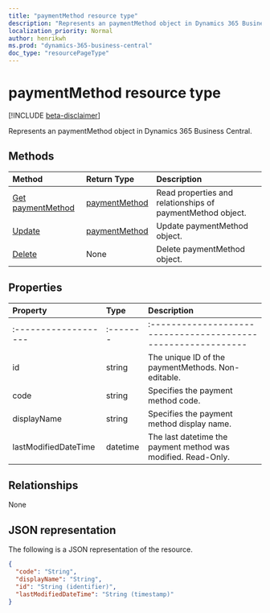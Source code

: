 ```yaml
---
title: "paymentMethod resource type"
description: "Represents an paymentMethod object in Dynamics 365 Business Central."
localization_priority: Normal
author: henrikwh
ms.prod: "dynamics-365-business-central"
doc_type: "resourcePageType"
---
```


# paymentMethod resource type

[!INCLUDE [beta-disclaimer](../../includes/beta-disclaimer.md)]

Represents an paymentMethod object in Dynamics 365 Business Central.

## Methods

| Method       | Return Type | Description |
|:-------------|:------------|:------------|
| [Get paymentMethod](../api/dynamics-paymentmethod-get.md) | [paymentMethod](dynamics-paymentmethod.md) | Read properties and relationships of paymentMethod object. |
| [Update](../api/dynamics-paymentmethod-update.md) | [paymentMethod](dynamics-paymentmethod.md) | Update paymentMethod object. |
| [Delete](../api/dynamics-paymentmethod-delete.md) | None | Delete paymentMethod object. |

## Properties

| Property     | Type        | Description |
|:-------------|:------------|:------------|
|:-------------------|:-------|:------------------------------------------------------------|
|id                  |string    |The unique ID of the paymentMethods. Non-editable.           |
|code                |string  |Specifies the payment method code.                           |
|displayName         |string  |Specifies the payment method display name.                   |
|lastModifiedDateTime|datetime|The last datetime the payment method was modified. Read-Only.|  

## Relationships

None

## JSON representation

The following is a JSON representation of the resource.

<!-- {
  "blockType": "resource",
  "optionalProperties": [

  ],
  "@odata.type": "microsoft.graph.paymentMethod",
  "baseType": "",
  "keyProperty": "id"
}-->

```json
{
  "code": "String",
  "displayName": "String",
  "id": "String (identifier)",
  "lastModifiedDateTime": "String (timestamp)"
}
```

<!-- uuid: 16cd6b66-4b1a-43a1-adaf-3a886856ed98
2019-02-04 14:57:30 UTC -->
<!-- {
  "type": "#page.annotation",
  "description": "paymentMethod resource",
  "keywords": "",
  "section": "documentation",
  "tocPath": ""
}-->